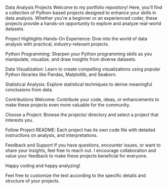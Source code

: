 Data Analysis Projects
Welcome to my portfolio repository! Here, you'll find a collection of Python-based projects designed to enhance your skills in data analysis. Whether you're a beginner or an experienced coder, these projects provide a hands-on opportunity to explore and analyze real-world datasets.

Project Highlights
Hands-On Experience: Dive into the world of data analysis with practical, industry-relevant projects.

Python Programming: Sharpen your Python programming skills as you manipulate, visualize, and draw insights from diverse datasets.

Data Visualization: Learn to create compelling visualizations using popular Python libraries like Pandas, Matplotlib, and Seaborn.

Statistical Analysis: Explore statistical techniques to derive meaningful conclusions from data.

Contributions Welcome: Contribute your code, ideas, or enhancements to make these projects even more valuable for the community.

Choose a Project:
Browse the projects/ directory and select a project that interests you.

Follow Project README:
Each project has its own code file with detailed instructions on analysis, and interpretations.

Feedback and Support
If you have questions, encounter issues, or want to share your insights, feel free to reach out. I encourage collaboration and value your feedback to make these projects beneficial for everyone.

Happy coding and happy analyzing!

Feel free to customize the text according to the specific details and structure of your projects.
